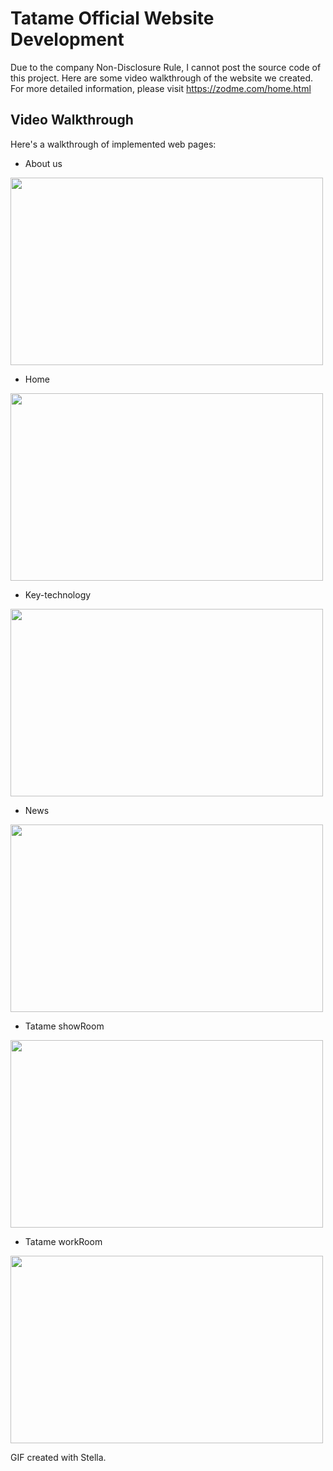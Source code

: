 # Tatame Official Website Development

Due to the company Non-Disclosure Rule, I cannot post the source code of this project. Here are some video walkthrough of the website we created. For more detailed information, please visit https://zodme.com/home.html

## Video Walkthrough

Here's a walkthrough of implemented web pages:


- About us
<img src="https://i.imgur.com/02gl2MV.gif" width="500" height="300"/>

- Home
<img src="https://i.imgur.com/4FFuvnG.gif" width="500" height="300"/>

- Key-technology
<img src="https://i.imgur.com/1Z6FwjG.gif" width="500" height="300"/>

- News
<img src="https://i.imgur.com/arG1Nrn.gif" width="500" height="300"/>

- Tatame showRoom
<img src="https://i.imgur.com/dNx4fUO.gif" width="500" height="300"/>

- Tatame workRoom
<img src="https://i.imgur.com/CUqbI8i.gif" width="500" height="300"/>


GIF created with Stella.

